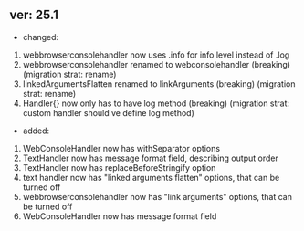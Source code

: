 ## ver: 25.1

- changed:

1. webbrowserconsolehandler now uses .info for info level instead of .log
2. webbrowserconsolehandler renamed to webconsolehandler (breaking) (migration strat: rename)
3. linkedArgumentsFlatten renamed to linkArguments (breaking) (migration strat: rename)
4. Handler{} now only has to have log method (breaking) (migration strat: custom handler should ve define log method)

- added:

1. WebConsoleHandler now has withSeparator options
2. TextHandler now has message format field, describing output order
3. TextHandler now has replaceBeforeStringify option
4. text handler now has "linked arguments flatten" options, that can be turned off
5. webbrowserconsolehandler now has "link arguments" options, that can be turned off
6. WebConsoleHandler now has message format field
